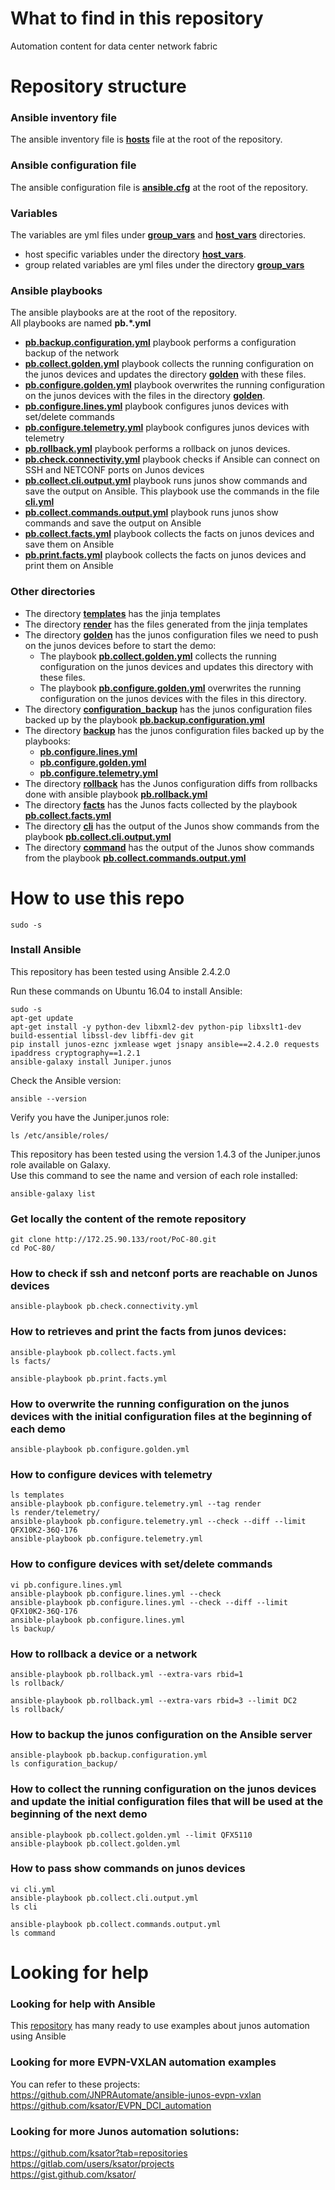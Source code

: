 # What to find in this repository
Automation content for data center network fabric

# Repository structure 

### Ansible inventory file
The ansible inventory file is [**hosts**](http://172.25.90.133/root/PoC-80/blob/master/hosts) file at the root of the repository.    

### Ansible configuration file
The ansible configuration file is [**ansible.cfg**](http://172.25.90.133/root/PoC-80/blob/master/ansible.cfg) at the root of the repository.   

### Variables  
The variables are yml files under [**group_vars**](http://172.25.90.133/root/PoC-80/tree/master/group_vars) and [**host_vars**](http://172.25.90.133/root/PoC-80/tree/master/host_vars) directories.   
- host specific variables under the directory [**host_vars**](http://172.25.90.133/root/PoC-80/tree/master/host_vars).   
- group related variables are yml files under the directory [**group_vars**](http://172.25.90.133/root/PoC-80/tree/master/group_vars)

### Ansible playbooks
The ansible playbooks are at the root of the repository.  
All playbooks are named **pb.*.yml**      
- [**pb.backup.configuration.yml**](http://172.25.90.133/root/PoC-80/blob/master/pb.backup.configuration.yml) playbook performs a configuration backup of the network
- [**pb.collect.golden.yml**](http://172.25.90.133/root/PoC-80/blob/master/pb.collect.golden.yml) playbook collects the running configuration on the junos devices and updates the directory [**golden**](http://172.25.90.133/root/PoC-80/tree/master/golden) with these files.
- [**pb.configure.golden.yml**](http://172.25.90.133/root/PoC-80/blob/master/pb.configure.golden.yml) playbook overwrites the running configuration on the junos devices with the files in the directory [**golden**](http://172.25.90.133/root/PoC-80/tree/master/golden). 
- [**pb.configure.lines.yml**](http://172.25.90.133/root/PoC-80/blob/master/pb.configure.lines.yml) playbook configures junos devices with set/delete commands
- [**pb.configure.telemetry.yml**](http://172.25.90.133/root/PoC-80/blob/master/pb.configure.telemetry.yml) playbook configures junos devices with telemetry
- [**pb.rollback.yml**](http://172.25.90.133/root/PoC-80/blob/master/pb.rollback.yml) playbook performs a rollback on junos devices.
- [**pb.check.connectivity.yml**](http://172.25.90.133/root/PoC-80/blob/master/pb.check.connectivity.yml) playbook checks if Ansible can connect on SSH and NETCONF ports on Junos devices
- [**pb.collect.cli.output.yml**](http://172.25.90.133/root/PoC-80/blob/master/pb.collect.cli.output.yml) playbook runs junos show commands and save the output on Ansible. This playbook use the commands in the file [**cli.yml**](http://172.25.90.133/root/PoC-80/blob/master/cli.yml)
- [**pb.collect.commands.output.yml**](http://172.25.90.133/root/PoC-80/blob/master/pb.collect.commands.output.yml) playbook runs junos show commands and save the output on Ansible 
- [**pb.collect.facts.yml**](http://172.25.90.133/root/PoC-80/blob/master/pb.collect.facts.yml) playbook collects the facts on junos devices and save them on Ansible 
- [**pb.print.facts.yml**](http://172.25.90.133/root/PoC-80/blob/master/pb.print.facts.yml) playbook collects the facts on junos devices and print them on Ansible

### Other directories

- The directory [**templates**](http://172.25.90.133/root/PoC-80/tree/master/templates) has the jinja templates
- The directory [**render**](http://172.25.90.133/root/PoC-80/tree/master/render) has the files generated from the jinja templates
- The directory [**golden**](http://172.25.90.133/root/PoC-80/tree/master/golden) has the junos configuration files we need to push on the junos devices before to start the demo: 
  - The playbook [**pb.collect.golden.yml**](http://172.25.90.133/root/PoC-80/blob/master/pb.collect.golden.yml) collects the running configuration on the junos devices and updates this directory with these files.
  - The playbook [**pb.configure.golden.yml**](http://172.25.90.133/root/PoC-80/blob/master/pb.configure.golden.yml) overwrites the running configuration on the junos devices with the files in this directory. 
- The directory [**configuration_backup**](http://172.25.90.133/root/PoC-80/tree/master/configuration_backup) has the junos configuration files backed up by the playbook [**pb.backup.configuration.yml**](http://172.25.90.133/root/PoC-80/blob/master/pb.backup.configuration.yml) 
- The directory [**backup**](http://172.25.90.133/root/PoC-80/tree/master/backup) has the junos configuration files backed up by the playbooks: 
  - [**pb.configure.lines.yml**](http://172.25.90.133/root/PoC-80/blob/master/pb.configure.lines.yml) 
  - [**pb.configure.golden.yml**](http://172.25.90.133/root/PoC-80/blob/master/pb.configure.golden.yml)
  - [**pb.configure.telemetry.yml**](http://172.25.90.133/root/PoC-80/blob/master/pb.configure.telemetry.yml)
- The directory [**rollback**](http://172.25.90.133/root/PoC-80/tree/master/rollback) has the Junos configuration diffs from rollbacks done with ansible playbook [**pb.rollback.yml**](http://172.25.90.133/root/PoC-80/blob/master/pb.rollback.yml) 
- The directory [**facts**](http://172.25.90.133/root/PoC-80/tree/master/facts) has the Junos facts collected by the playbook [**pb.collect.facts.yml**](http://172.25.90.133/root/PoC-80/blob/master/pb.collect.facts.yml) 
- The directory [**cli**](http://172.25.90.133/root/PoC-80/tree/master/cli) has the output of the Junos show commands from the playbook [**pb.collect.cli.output.yml**](http://172.25.90.133/root/PoC-80/blob/master/pb.collect.cli.output.yml)
- The directory [**command**](http://172.25.90.133/root/PoC-80/tree/master/command) has the output of the Junos show commands from the playbook [**pb.collect.commands.output.yml**](http://172.25.90.133/root/PoC-80/blob/master/pb.collect.commands.output.yml) 


# How to use this repo

```
sudo -s
```

### Install Ansible

This repository has been tested using Ansible 2.4.2.0  

Run these commands on Ubuntu 16.04 to install Ansible:
```
sudo -s
apt-get update
apt-get install -y python-dev libxml2-dev python-pip libxslt1-dev build-essential libssl-dev libffi-dev git
pip install junos-eznc jxmlease wget jsnapy ansible==2.4.2.0 requests ipaddress cryptography==1.2.1 
ansible-galaxy install Juniper.junos
```
Check the Ansible version:
```
ansible --version
```
Verify you have the Juniper.junos role: 
```
ls /etc/ansible/roles/
```
This repository has been tested using the version 1.4.3 of the Juniper.junos role available on Galaxy.  
Use this command to see the name and version of each role installed:
```
ansible-galaxy list
```

### Get locally the content of the remote repository

```
git clone http://172.25.90.133/root/PoC-80.git
cd PoC-80/
```

### How to check if ssh and netconf ports are reachable on Junos devices
```
ansible-playbook pb.check.connectivity.yml
```

### How to retrieves and print the facts from junos devices: 

```
ansible-playbook pb.collect.facts.yml
ls facts/
```
```
ansible-playbook pb.print.facts.yml
```

### How to overwrite the running configuration on the junos devices with the initial configuration files at the beginning of each demo
```
ansible-playbook pb.configure.golden.yml
```

### How to configure devices with telemetry
```
ls templates
ansible-playbook pb.configure.telemetry.yml --tag render
ls render/telemetry/
ansible-playbook pb.configure.telemetry.yml --check --diff --limit QFX10K2-36Q-176
ansible-playbook pb.configure.telemetry.yml
```

### How to configure devices with set/delete commands
```
vi pb.configure.lines.yml
ansible-playbook pb.configure.lines.yml --check
ansible-playbook pb.configure.lines.yml --check --diff --limit QFX10K2-36Q-176
ansible-playbook pb.configure.lines.yml
ls backup/
```

### How to rollback a device or a network
```
ansible-playbook pb.rollback.yml --extra-vars rbid=1
ls rollback/
```
```
ansible-playbook pb.rollback.yml --extra-vars rbid=3 --limit DC2
ls rollback/
```

### How to backup the junos configuration on the Ansible server

```
ansible-playbook pb.backup.configuration.yml
ls configuration_backup/
```

### How to collect the running configuration on the junos devices and update the initial configuration files that will be used at the beginning of the next demo 

```
ansible-playbook pb.collect.golden.yml --limit QFX5110
ansible-playbook pb.collect.golden.yml 
```

### How to pass show commands on junos devices

```
vi cli.yml
ansible-playbook pb.collect.cli.output.yml
ls cli
```
```
ansible-playbook pb.collect.commands.output.yml
ls command
```



# Looking for help 

### Looking for help with Ansible

This [repository](https://github.com/ksator/ansible-training-for-junos-automation) has many ready to use examples about junos automation using Ansible

### Looking for more EVPN-VXLAN automation examples

You can refer to these projects:  
https://github.com/JNPRAutomate/ansible-junos-evpn-vxlan  
https://github.com/ksator/EVPN_DCI_automation  

### Looking for more Junos automation solutions:

https://github.com/ksator?tab=repositories  
https://gitlab.com/users/ksator/projects  
https://gist.github.com/ksator/  

